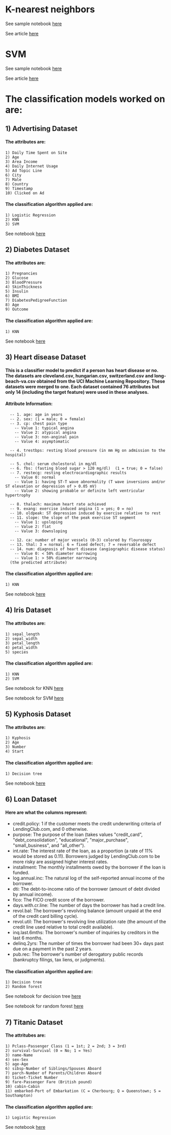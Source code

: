 # K-nearest neighbors
See sample notebook [here](https://github.com/jayashree8/Machine_learning_supervised_models/blob/master/Classification%20models/KNN.ipynb)

See article [here](https://jayashree8.medium.com/grouping-classes-using-k-nearest-neighbors-algorithm-python-81f04f0a1fba)

# SVM
See sample notebook [here](https://github.com/jayashree8/Machine_learning_supervised_models/blob/master/Classification%20models/SVM.ipynb)

See article [here](https://jayashree8.medium.com/using-gridsearchcv-to-build-svm-model-for-breast-cancer-dataset-7ca8e5cd6273)


# The classification models worked on are:

## 1) Advertising Dataset

#### The attributes are:

    1) Daily Time Spent on Site    
    2) Age    
    3) Area Income    
    4) Daily Internet Usage    
    5) Ad Topic Line    
    6) City    
    7) Male    
    8) Country    
    9) Timestamp    
    10) Clicked on Ad
    
#### The classification algorithm applied are:

    1) Logistic Regression    
    2) KNN    
    3) SVM
    
See notebook [here](https://github.com/jayashree8/Machine_learning_supervised_models/blob/master/Classification%20models/Advertising%20logistic%20reg%2C%20SVM%20and%20KNN/Advertising%20LogisticRegression%20KNN%20SVM.ipynb)

## 2) Diabetes Dataset

#### The attributes are:

    1) Pregnancies                 
    2) Glucose                     
    3) BloodPressure               
    4) SkinThickness               
    5) Insulin                     
    6) BMI                        
    7) DiabetesPedigreeFunction    
    8) Age                         
    9) Outcome   
    
#### The classification algorithm applied are:

    1) KNN
    
See notebook [here](https://github.com/jayashree8/Machine_learning_supervised_models/blob/master/Classification%20models/Diabetes%20KNN/diabetes%20KNN.ipynb)

## 3) Heart disease Dataset

#### This is a classifier model to predict if a person has heart disease or no. The datasets are cleveland.csv, hungarian.csv, switzerland.csv and long-beach-va.csv obtained from the UCI Machine Learning Repository. These datasets were merged to one. Each dataset contained 76 attributes but only 14 (including the target feature) were used in these analyses.

#### Attribute Information:
   
      -- 1. age: age in years    
      -- 2. sex: (1 = male; 0 = female) 
      -- 3. cp: chest pain type
        -- Value 1: typical angina
        -- Value 2: atypical angina
        -- Value 3: non-anginal pain
        -- Value 4: asymptomatic
      
      -- 4. trestbps: resting blood pressure (in mm Hg on admission to the hospital)

      -- 5. chol: serum cholestoral in mg/dl     
      -- 6. fbs: (fasting blood sugar > 120 mg/dl)  (1 = true; 0 = false)     
      -- 7. restecg: resting electrocardiographic results
        -- Value 0: normal
        -- Value 1: having ST-T wave abnormality (T wave inversions and/or ST elevation or depression of > 0.05 mV)
        -- Value 2: showing probable or definite left ventricular hypertrophy

      -- 8. thalach: maximum heart rate achieved
      -- 9. exang: exercise induced angina (1 = yes; 0 = no)    
      -- 10. oldpeak: ST depression induced by exercise relative to rest   
      -- 11. slope: the slope of the peak exercise ST segment
        -- Value 1: upsloping
        -- Value 2: flat
        -- Value 3: downsloping

      -- 12. ca: number of major vessels (0-3) colored by flourosopy        
      -- 13. thal: 3 = normal; 6 = fixed defect; 7 = reversable defect      
      -- 14. num: diagnosis of heart disease (angiographic disease status)
        -- Value 0: < 50% diameter narrowing
        -- Value 1: > 50% diameter narrowing
      (the predicted attribute)
    
#### The classification algorithm applied are:

    1) KNN
    
See notebook [here](https://github.com/jayashree8/Machine_learning_supervised_models/blob/master/Classification%20models/Heart%20disease%20KNN/heart_disease_uci.ipynb)

## 4) Iris Dataset

#### The attributes are:

    1) sepal_length    
    2) sepal_width    
    3) petal_length    
    4) petal_width    
    5) species 
    
#### The classification algorithm applied are:

    1) KNN    
    2) SVM
    
See notebook for KNN [here](https://github.com/jayashree8/Machine_learning_supervised_models/blob/master/Classification%20models/Iris%20KNN/Iris%20KNN.ipynb)

See notebook for SVM [here](https://github.com/jayashree8/Machine_learning_supervised_models/blob/master/Classification%20models/Iris%20SVM/SVM-Iris.ipynb)

## 5) Kyphosis Dataset

#### The attributes are:

    1) Kyphosis   
    2) Age    
    3) Number    
    4) Start
    
#### The classification algorithm applied are:

    1) Decision tree
    
See notebook [here](https://github.com/jayashree8/Machine_learning_supervised_models/blob/master/Classification%20models/Kyphosis%20decision%20tree/kyphosis%20decision%20tree.ipynb)

## 6) Loan Dataset

#### Here are what the columns represent:

* credit.policy: 1 if the customer meets the credit underwriting criteria of LendingClub.com, and 0 otherwise.
* purpose: The purpose of the loan (takes values "credit_card", "debt_consolidation", "educational", "major_purchase", "small_business", and "all_other").
* int.rate: The interest rate of the loan, as a proportion (a rate of 11% would be stored as 0.11). Borrowers judged by LendingClub.com to be more risky are assigned higher interest rates.
* installment: The monthly installments owed by the borrower if the loan is funded.
* log.annual.inc: The natural log of the self-reported annual income of the borrower.
* dti: The debt-to-income ratio of the borrower (amount of debt divided by annual income).
* fico: The FICO credit score of the borrower.
* days.with.cr.line: The number of days the borrower has had a credit line.
* revol.bal: The borrower's revolving balance (amount unpaid at the end of the credit card billing cycle).
* revol.util: The borrower's revolving line utilization rate (the amount of the credit line used relative to total credit available).
* inq.last.6mths: The borrower's number of inquiries by creditors in the last 6 months.
* delinq.2yrs: The number of times the borrower had been 30+ days past due on a payment in the past 2 years.
* pub.rec: The borrower's number of derogatory public records (bankruptcy filings, tax liens, or judgments).
    
#### The classification algorithm applied are:

    1) Decision tree    
    2) Random forest
    
See notebook for decision tree [here](https://github.com/jayashree8/Machine_learning_supervised_models/blob/master/Classification%20models/Loan%20decision%20tree/Decision%20Trees%20Project%20.ipynb)

See notebook for random forest [here](https://github.com/jayashree8/Machine_learning_supervised_models/blob/master/Classification%20models/Loan%20random%20forest/loan%20data%20decision%20tree%20random%20forest.ipynb)

## 7) Titanic Dataset

#### The attritubes are:

    1) Pclass-Passenger Class (1 = 1st; 2 = 2nd; 3 = 3rd)
    2) survival-Survival (0 = No; 1 = Yes)
    3) name-Name
    4) sex-Sex
    5) age-Age
    6) sibsp-Number of Siblings/Spouses Aboard
    7) parch-Number of Parents/Children Aboard
    8) ticket-Ticket Number
    9) fare-Passenger Fare (British pound)
    10) cabin-Cabin
    11) embarked-Port of Embarkation (C = Cherbourg; Q = Queenstown; S = Southampton)
    
#### The classification algorithm applied are:

    1) Logistic Regression
    
See notebook [here](https://github.com/jayashree8/Machine_learning_supervised_models/blob/master/Classification%20models/Titanic%20logistic%20reg/Titanic%20logistic%20regression.ipynb)
